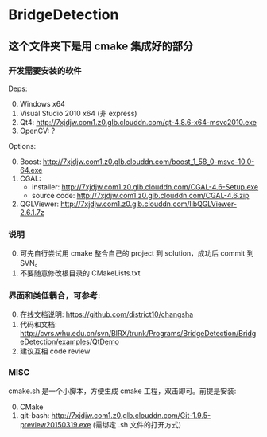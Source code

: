 BridgeDetection
===============

这个文件夹下是用 cmake 集成好的部分
-----------------------------------

### 开发需要安装的软件

Deps: 

0. Windows x64
0. Visual Studio 2010 x64 (非 express)
0. Qt4: http://7xjdjw.com1.z0.glb.clouddn.com/qt-4.8.6-x64-msvc2010.exe
0. OpenCV: ?

Options: 

0. Boost: http://7xjdjw.com1.z0.glb.clouddn.com/boost_1_58_0-msvc-10.0-64.exe
0. CGAL: 
    + installer: http://7xjdjw.com1.z0.glb.clouddn.com/CGAL-4.6-Setup.exe
    + source code: http://7xjdjw.com1.z0.glb.clouddn.com/CGAL-4.6.zip
0. QGLViewer: http://7xjdjw.com1.z0.glb.clouddn.com/libQGLViewer-2.6.1.7z

### 说明

0. 可先自行尝试用 cmake 整合自己的 project 到 solution，成功后 commit 到 SVN。
0. 不要随意修改根目录的 CMakeLists.txt


### 界面和类低耦合，可参考:

0. 在线文档说明: https://github.com/district10/changsha
0. 代码和文档: http://cvrs.whu.edu.cn/svn/BIRX/trunk/Programs/BridgeDetection/BridgeDetection/examples/QtDemo
0. 建议互相 code review


### MISC

cmake.sh 是一个小脚本，方便生成 cmake 工程，双击即可。前提是安装:

0. CMake
0. git-bash: http://7xjdjw.com1.z0.glb.clouddn.com/Git-1.9.5-preview20150319.exe (需绑定 .sh 文件的打开方式)